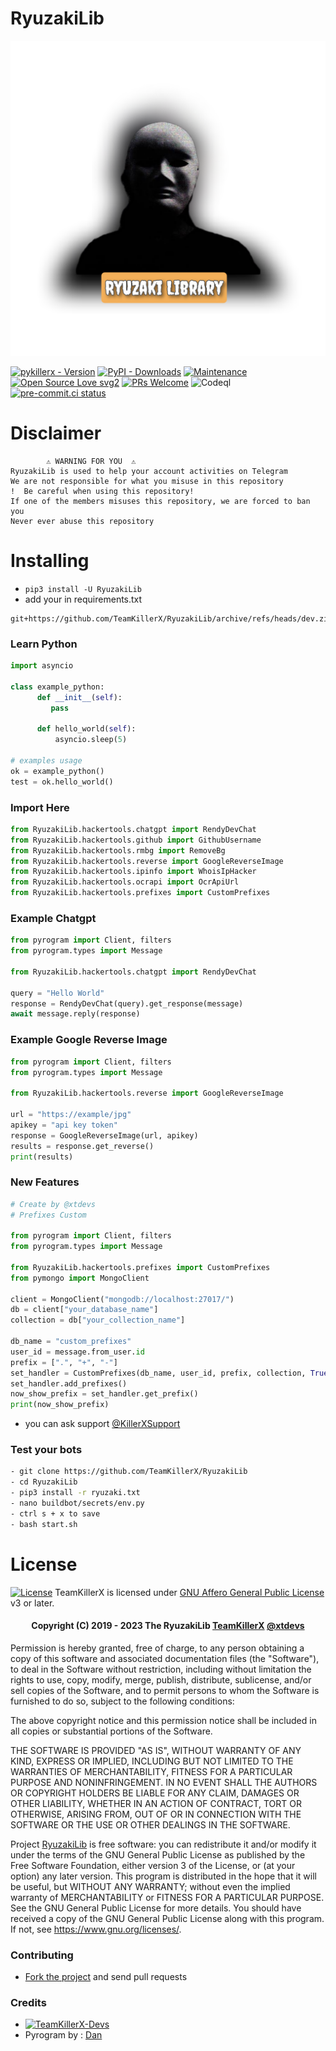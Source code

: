# RyuzakiLib

<img src="RyuzakiLib/pro.png" alt="Hacker"></img>

[![pykillerx - Version](https://img.shields.io/pypi/v/RyuzakiLib?style=round)](https://pypi.org/project/RyuzakiLib)
[![PyPI - Downloads](https://img.shields.io/pypi/dm/RyuzakiLib?label=DOWNLOADS&style=round)](https://pypi.org/project/RyuzakiLib)
[![Maintenance](https://img.shields.io/badge/Maintained%3F-yes-green.svg)](https://github.com/TeamKillerX/RyuzakiLib/graphs/commit-activity)
[![Open Source Love svg2](https://badges.frapsoft.com/os/v2/open-source.svg?v=103)](https://github.com/TeamKillerX/RyuzakiLib)
[![PRs Welcome](https://img.shields.io/badge/PRs-welcome-brightgreen.svg?style=flat-square)](https://makeapullrequest.com)
![Codeql](https://github.com/TeamKillerX/RyuzakiLib/actions/workflows/codeql.yml/badge.svg)
[![pre-commit.ci status](https://results.pre-commit.ci/badge/github/TeamKillerX/RyuzakiLib/dev.svg)](https://results.pre-commit.ci/latest/github/TeamKillerX/RyuzakiLib/dev)

# Disclaimer
```
        ⚠️ WARNING FOR YOU ️ ️⚠️
RyuzakiLib is used to help your account activities on Telegram
We are not responsible for what you misuse in this repository
!  Be careful when using this repository!
If one of the members misuses this repository, we are forced to ban you
Never ever abuse this repository
```

# Installing
* `pip3 install -U RyuzakiLib`
* add your in requirements.txt
```
git+https://github.com/TeamKillerX/RyuzakiLib/archive/refs/heads/dev.zip
```

### Learn Python
```python
import asyncio

class example_python:
      def __init__(self):
         pass

      def hello_world(self):
          asyncio.sleep(5)

# examples usage
ok = example_python()
test = ok.hello_world()
```

### Import Here
```python
from RyuzakiLib.hackertools.chatgpt import RendyDevChat
from RyuzakiLib.hackertools.github import GithubUsername
from RyuzakiLib.hackertools.rmbg import RemoveBg
from RyuzakiLib.hackertools.reverse import GoogleReverseImage
from RyuzakiLib.hackertools.ipinfo import WhoisIpHacker
from RyuzakiLib.hackertools.ocrapi import OcrApiUrl
from RyuzakiLib.hackertools.prefixes import CustomPrefixes
```

### Example Chatgpt
```python
from pyrogram import Client, filters
from pyrogram.types import Message

from RyuzakiLib.hackertools.chatgpt import RendyDevChat

query = "Hello World"
response = RendyDevChat(query).get_response(message)
await message.reply(response)
```

### Example Google Reverse Image
```python
from pyrogram import Client, filters
from pyrogram.types import Message

from RyuzakiLib.hackertools.reverse import GoogleReverseImage

url = "https://example/jpg"
apikey = "api key token"
response = GoogleReverseImage(url, apikey)
results = response.get_reverse()
print(results)
```
### New Features
```python
# Create by @xtdevs
# Prefixes Custom

from pyrogram import Client, filters
from pyrogram.types import Message

from RyuzakiLib.hackertools.prefixes import CustomPrefixes
from pymongo import MongoClient

client = MongoClient("mongodb://localhost:27017/")
db = client["your_database_name"]
collection = db["your_collection_name"]

db_name = "custom_prefixes"
user_id = message.from_user.id
prefix = [".", "+", "-"]
set_handler = CustomPrefixes(db_name, user_id, prefix, collection, True) # parameter upsert using set True or False
set_handler.add_prefixes()
now_show_prefix = set_handler.get_prefix()
print(now_show_prefix)
```
* you can ask support [@KillerXSupport](https://t.me/KillerXSupport)

### Test your bots
```bash
- git clone https://github.com/TeamKillerX/RyuzakiLib
- cd RyuzakiLib
- pip3 install -r ryuzaki.txt
- nano buildbot/secrets/env.py
- ctrl s + x to save
- bash start.sh
```
# License
[![License](https://www.gnu.org/graphics/agplv3-155x51.png)](LICENSE)
TeamKillerX is licensed under [GNU Affero General Public License](https://www.gnu.org/licenses/agpl-3.0.en.html) v3 or later.

<h4 align="center">Copyright (C) 2019 - 2023 The RyuzakiLib <a href="https://github.com/TeamKillerX">TeamKillerX</a>
<a href="https://t.me/xtdevs">@xtdevs</a>
</h4>

Permission is hereby granted, free of charge, to any person obtaining a copy
of this software and associated documentation files (the "Software"), to deal
in the Software without restriction, including without limitation the rights
to use, copy, modify, merge, publish, distribute, sublicense, and/or sell
copies of the Software, and to permit persons to whom the Software is
furnished to do so, subject to the following conditions:

The above copyright notice and this permission notice shall be included in all
copies or substantial portions of the Software.

THE SOFTWARE IS PROVIDED "AS IS", WITHOUT WARRANTY OF ANY KIND, EXPRESS OR
IMPLIED, INCLUDING BUT NOT LIMITED TO THE WARRANTIES OF MERCHANTABILITY,
FITNESS FOR A PARTICULAR PURPOSE AND NONINFRINGEMENT. IN NO EVENT SHALL THE
AUTHORS OR COPYRIGHT HOLDERS BE LIABLE FOR ANY CLAIM, DAMAGES OR OTHER
LIABILITY, WHETHER IN AN ACTION OF CONTRACT, TORT OR OTHERWISE, ARISING FROM,
OUT OF OR IN CONNECTION WITH THE SOFTWARE OR THE USE OR OTHER DEALINGS IN THE
SOFTWARE.

Project [RyuzakiLib](https://github.com/TeamKillerX/) is free software: you can redistribute it and/or modify
it under the terms of the GNU General Public License as published by
the Free Software Foundation, either version 3 of the License, or
(at your option) any later version.
This program is distributed in the hope that it will be useful,
but WITHOUT ANY WARRANTY; without even the implied warranty of
MERCHANTABILITY or FITNESS FOR A PARTICULAR PURPOSE.  See the
GNU General Public License for more details.
You should have received a copy of the GNU General Public License
along with this program. If not, see <https://www.gnu.org/licenses/>.

### Contributing
* [Fork the project](https://github.com/TeamKillerX/RyuzakiLib) and send pull requests

### Credits
* [![TeamKillerX-Devs](https://img.shields.io/static/v1?label=TeamkillerX&message=devs&color=critical)](https://t.me/xtdevs)
* Pyrogram by : [Dan](https://github.com/pyrogram/pyrogram)
